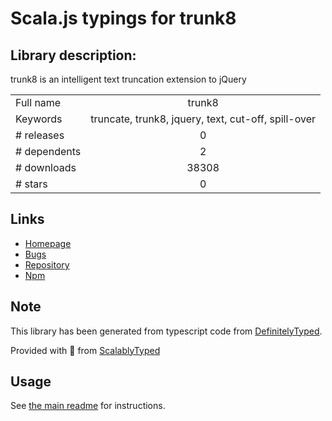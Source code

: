 
# Scala.js typings for trunk8


## Library description:
trunk8 is an intelligent text truncation extension to jQuery

|                    |                 |
| ------------------ | :-------------: |
| Full name          | trunk8 |
| Keywords           | truncate, trunk8, jquery, text, cut-off, spill-over |
| # releases         | 0 |
| # dependents       | 2 |
| # downloads        | 38308 |
| # stars            | 0 |

## Links
- [Homepage](https://github.com/rviscomi/trunk8#readme)
- [Bugs](https://github.com/rviscomi/trunk8/issues)
- [Repository](https://github.com/rviscomi/trunk8)
- [Npm](https://www.npmjs.com/package/trunk8)
    


## Note
This library has been generated from typescript code from [DefinitelyTyped](https://definitelytyped.org).

Provided with :purple_heart: from [ScalablyTyped](https://github.com/oyvindberg/ScalablyTyped)

## Usage
See [the main readme](../../readme.md) for instructions.


